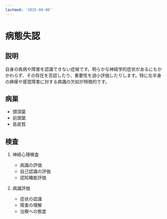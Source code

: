```yaml
---
lastmod: '2025-04-06'
---
```


# 病態失認

## 説明

自身の疾病や障害を認識できない症候です。明らかな神経学的症状があるにもかかわらず、その存在を否認したり、重要性を過小評価したりします。特に左半身の麻痺や感覚障害に対する病識の欠如が特徴的です。

## 病巣

- 頭頂葉
- 前頭葉
- 島皮質

## 検査

1. 神経心理検査

   - 病識の評価
   - 自己認識の評価
   - 認知機能評価

2. 病識評価
   - 症状の認識
   - 障害の理解
   - 治療への態度
